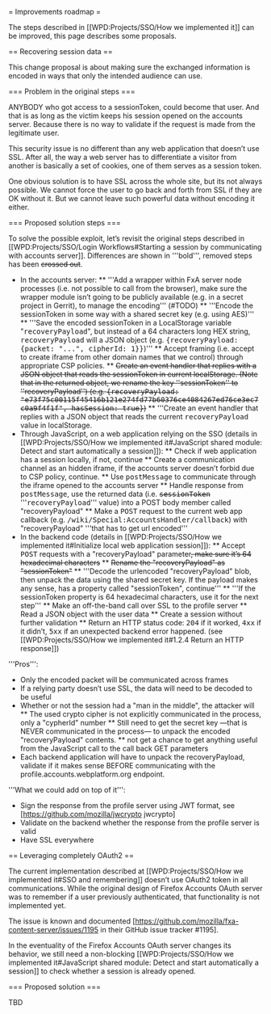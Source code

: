 = Improvements roadmap =

The steps described in [[WPD:Projects/SSO/How we implemented it]] can be improved, this page describes some proposals.

== Recovering session data ==

This change proposal is about making sure the exchanged information is encoded in ways that only the intended audience can use.

=== Problem in the original steps ===

ANYBODY who got access to a sessionToken, could become that user. And that is as long as the victim keeps his session opened on the accounts server. Because there is no way to validate if the request is made from the legitimate user.

This security issue is no different than any web application that doesn’t use SSL. After all, the way a web server has to differentiate a visitor from another is basically a set of cookies, one of them serves as a session token.

One obvious solution is to have SSL across the whole site, but its not always possible. We cannot force the user to go back and forth from SSL if they are OK without it. But we cannot leave such powerful data without encoding it either.

=== Proposed solution steps ===

To solve the possible exploit, let’s revisit the original steps described in [[WPD:Projects/SSO/Login Workflows#Starting a session by communicating with accounts server]]. Differences are shown in '''bold''', removed steps has been <s>crossed out</s>.

* In the accounts server:
** '''Add a wrapper within FxA server node processes (i.e. not possible to call from the browser), make sure the wrapper module isn’t going to be publicly available (e.g. in a secret project in Gerrit), to manage the encoding''' (#TODO)
** '''Encode the sessionToken in some way with a shared secret key (e.g. using AES)'''
** '''Save the encoded sessionToken in a LocalStorage variable "<tt>recoveryPayload</tt>", but instead of a 64 characters long HEX string, <tt>recoveryPayload</tt> will a JSON object (e.g. <tt>{recoveryPayload: {packet: "...", cipherId: 1}}</tt>)'''
** Accept framing (i.e. accept to create iframe from other domain names that we control) through appropriate CSP policies.
** <s>Create an event handler that replies with a JSON object that reads the sessionToken in current localStorage. (Note that in the returned object, we rename the key ''sessionToken'' to ''recoveryPayload'') (e.g. <tt>{recoveryPayload: "e73f75c00115f45416b121e274fd77b60376ce4084267ed76ce3ec7c0a9f4f1f", hasSession: true}</tt>)</s>
** '''Create an event handler that replies with a JSON object that reads the current <tt>recoveryPayload</tt> value in localStorage. 
* Through JavaScript, on a web application relying on the SSO (details in [[WPD:Projects/SSO/How we implemented it#JavaScript shared module: Detect and start automatically a session]]):
** Check if web application has a session locally, if not, continue
** Create a communication channel as an hidden iframe, if the accounts server doesn’t forbid due to CSP policy, continue.
** Use <tt>postMessage</tt> to communicate through the iframe opened to the accounts server
** Handle response from <tt>postMessage</tt>, use the returned data (i.e. <s><tt>sessionToken</tt></s> '''<tt>recoveryPayload</tt>''' value) into a POST body member called "recoveryPayload"
** Make a <tt>POST</tt> request to the current web app callback (e.g. <tt>/wiki/Special:AccountsHandler/callback</tt>) with  "recoveryPayload" '''that has to get url encoded'''
* In the backend code (details in [[WPD:Projects/SSO/How we implemented it#Initialize local web application session]]):
** Accept <tt>POST</tt> requests with a "recoveryPayload" parameter<s>, make sure it’s 64 hexadecimal characters</s>
** <s>Rename the "recoveryPayload" as "sessionToken"</s>
** '''Decode the urlencoded "recoveryPayload" blob, then unpack the data using the shared secret key. If the payload makes any sense, has a property called "sessionToken", continue'''
** '''If the sessionToken property is 64 hexadecimal characters, use it for the next step'''
** Make an off-the-band call over SSL to the profile server
** Read a JSON object with the user data
** Create a session without further validation
** Return an HTTP status code: <tt>204</tt> if it worked, <tt>4xx</tt> if it didn’t, <tt>5xx</tt> if an unexpected backend error happened. (see [[WPD:Projects/SSO/How we implemented it#1.2.4 Return an HTTP response]])

'''Pros''':
* Only the encoded packet will be communicated across frames
* If a relying party doesn’t use SSL, the data will need to be decoded to be useful
* Whether or not the session had a "man in the middle", the attacker will
** The used crypto cipher is not explicitly communicated in the process, only a "cypherId" number 
** Still need to get the secret key  —that is NEVER communicated in the process— to unpack the encoded "recoveryPayload" contents.
** not get a chance to get anything useful from the JavaScript call to the call back GET parameters
* Each backend application will have to unpack the recoveryPayload, validate if it makes sense BEFORE communicating with the profile.accounts.webplatform.org endpoint.

'''What we could add on top of it''':
* Sign the response from the profile server using JWT format, see [https://github.com/mozilla/jwcrypto jwcrypto]
* Validate on the backend whether the response from the profile server is valid
* Have SSL everywhere


== Leveraging completely OAuth2 ==

The current implementation described at [[WPD:Projects/SSO/How we implemented it#SSO and remembering]] doesn’t use OAuth2 token in all communications. While the original design of Firefox Accounts OAuth server was to remember if a user previously authenticated, that functionality is not implemented yet.

The issue is known and documented [https://github.com/mozilla/fxa-content-server/issues/1195 in their GitHub issue tracker #1195].

In the eventuality of the Firefox Accounts OAuth server changes its behavior, we still need a non-blocking [[WPD:Projects/SSO/How we implemented it#JavaScript shared module: Detect and start automatically a session]] to check whether a session is already opened.

=== Proposed solution ===

TBD